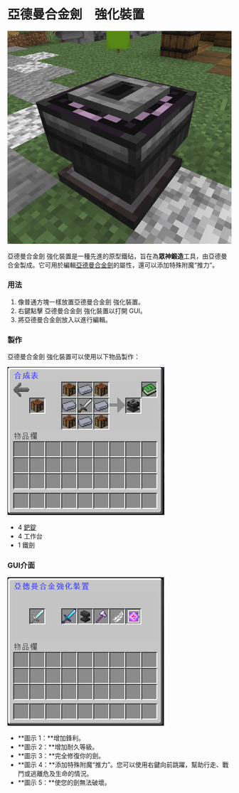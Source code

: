 # 亞德曼合金劍　強化裝置



![](<../../.gitbook/assets/image (28).png>)

亞德曼合金劍 強化裝置是一種先進的原型鐵砧，旨在為**眾神鍛造**工具，由亞德曼合金製成。它可用於編輯[亞德曼合金劍](../../item/Adamantium-Sword.md)的屬性，還可以添加特殊附魔“推力”。

### 用法

1. 像普通方塊一樣放置亞德曼合金劍 強化裝置。
2. 右鍵點擊 亞德曼合金劍 強化裝置以打開 GUI。
3. 將亞德曼合金劍放入以進行編輯。

### 製作

亞德曼合金劍 強化裝置可以使用以下物品製作：

![](<../../.gitbook/assets/image (29).png>)

* 4 [鈀錠](../../item/palladium-ingot.md)
* 4 工作台
* 1 鐵劍

### GUI介面

![](<../../.gitbook/assets/image (30) (1).png>)

* **圖示 1：**增加鋒利。
* **圖示 2：**增加耐久等級。
* **圖示 3：**完全修復你的劍。
* **圖示 4：**添加特殊附魔“推力”。您可以使用右鍵向前跳躍，幫助行走、戰鬥或逃離危及生命的情況。
* **圖示 5：**使您的劍無法破壞。
